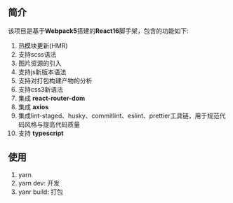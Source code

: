 ## 简介
该项目是基于**Webpack5**搭建的**React16**脚手架，包含的功能如下:

1. 热模块更新(HMR)
2. 支持scss语法
3. 图片资源的引入
4. 支持js新版本语法
5. 支持对打包构建产物的分析
6. 支持css3新语法
7. 集成 **react-router-dom**
8. 集成 **axios**
9. 集成lint-staged、husky、commitlint、eslint、prettier工具链，用于规范代码风格与提高代码质量
10. 支持 **typescript**

## 使用
1. yarn
2. yarn dev: 开发
3. yanr build: 打包
